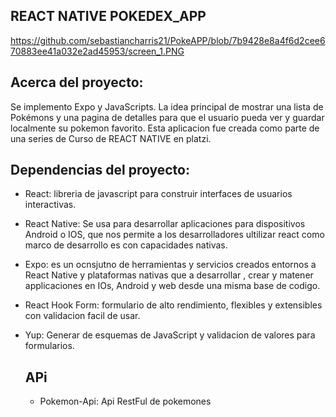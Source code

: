 ## REACT NATIVE POKEDEX_APP

https://github.com/sebastiancharris21/PokeAPP/blob/7b9428e8a4f6d2cee670883ee41a032e2ad45953/screen_1.PNG

## Acerca del proyecto:
Se implemento Expo y JavaScripts. La idea principal de mostrar una lista de Pokémons y una pagina de detalles para que el usuario pueda ver y guardar localmente su pokemon favorito.
Esta aplicacion fue creada como parte de una series de Curso de REACT NATIVE en platzi.

## Dependencias del proyecto:
- React: libreria de javascript para construir interfaces de usuarios interactivas.
- React Native: Se usa para desarrollar aplicaciones para dispositivos Android o IOS, que nos permite a los desarrolladores ultilizar react como marco de desarrollo es con capacidades nativas.
- Expo: es un ocnsjutno de herramientas y servicios creados entornos a React Native y plataformas nativas que a desarrollar , crear y matener applicaciones en IOs, Android y web desde una misma base de codigo.
- React Hook Form: formulario de alto rendimiento, flexibles y extensibles con validacion facil de usar.
- Yup: Generar de esquemas de JavaScript y validacion de valores para formularios.

  ## APi
  - Pokemon-Api:  Api RestFul de pokemones 
